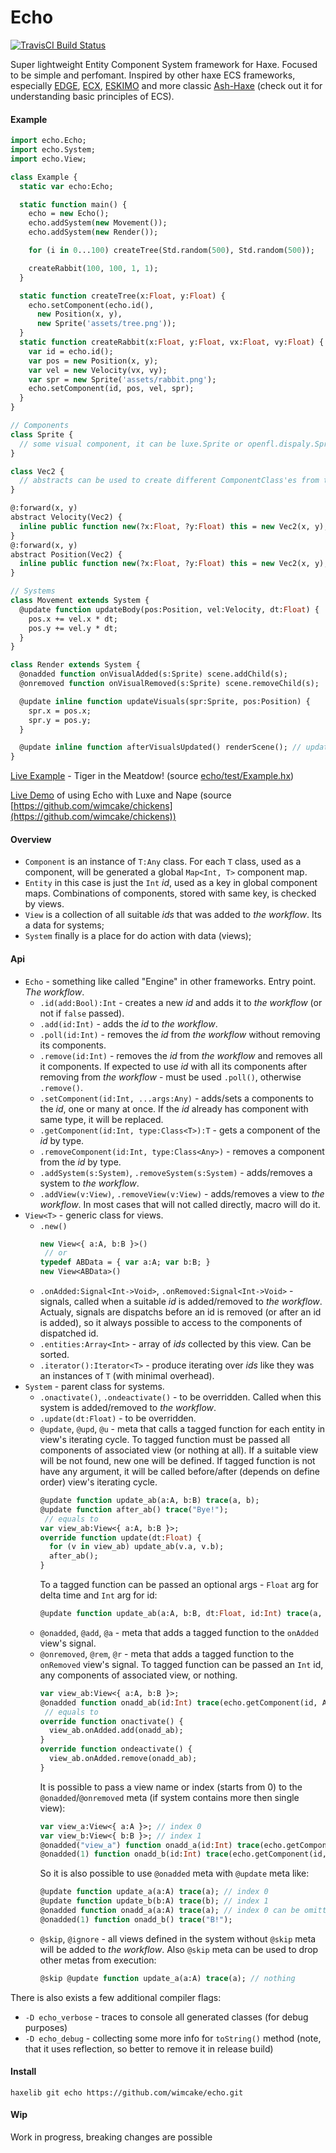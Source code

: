 # Echo
[![TravisCI Build Status](https://travis-ci.org/wimcake/echo.svg?branch=master)](https://travis-ci.org/wimcake/echo)

Super lightweight Entity Component System framework for Haxe. 
Focused to be simple and perfomant.
Inspired by other haxe ECS frameworks, especially [EDGE](https://github.com/fponticelli/edge), [ECX](https://github.com/eliasku/ecx), [ESKIMO](https://github.com/PDeveloper/eskimo) and more classic [Ash-Haxe](https://github.com/nadako/Ash-Haxe) (check out it for understanding basic principles of ECS).

#### Example
```haxe
import echo.Echo;
import echo.System;
import echo.View;

class Example {
  static var echo:Echo;

  static function main() {
    echo = new Echo();
    echo.addSystem(new Movement());
    echo.addSystem(new Render());

    for (i in 0...100) createTree(Std.random(500), Std.random(500));

    createRabbit(100, 100, 1, 1);
  }

  static function createTree(x:Float, y:Float) {
    echo.setComponent(echo.id(), 
      new Position(x, y), 
      new Sprite('assets/tree.png'));
  }
  static function createRabbit(x:Float, y:Float, vx:Float, vy:Float) {
    var id = echo.id();
    var pos = new Position(x, y);
    var vel = new Velocity(vx, vy);
    var spr = new Sprite('assets/rabbit.png');
    echo.setComponent(id, pos, vel, spr);
  }
}

// Components
class Sprite {
  // some visual component, it can be luxe.Sprite or openfl.dispaly.Sprite, for example
}

class Vec2 {
  // abstracts can be used to create different ComponentClass'es from the same BaseClass without overhead
}

@:forward(x, y)
abstract Velocity(Vec2) { 
  inline public function new(?x:Float, ?y:Float) this = new Vec2(x, y);
}
@:forward(x, y)
abstract Position(Vec2) {
  inline public function new(?x:Float, ?y:Float) this = new Vec2(x, y);
}

// Systems
class Movement extends System {
  @update function updateBody(pos:Position, vel:Velocity, dt:Float) {
    pos.x += vel.x * dt;
    pos.y += vel.y * dt;
  }
}

class Render extends System {
  @onadded function onVisualAdded(s:Sprite) scene.addChild(s);
  @onremoved function onVisualRemoved(s:Sprite) scene.removeChild(s);

  @update inline function updateVisuals(spr:Sprite, pos:Position) {
    spr.x = pos.x;
    spr.y = pos.y;
  }

  @update inline function afterVisualsUpdated() renderScene(); // updating sprites depth or something
}
```

[Live Example](https://wimcake.github.io/echo/web/) - Tiger in the Meatdow! (source [echo/test/Example.hx](https://github.com/wimcake/echo/blob/master/test/Example.hx))

[Live Demo](https://wimcake.github.io/chickens/bin/web/) of using Echo with Luxe and Nape (source [https://github.com/wimcake/chickens](https://github.com/wimcake/chickens))

#### Overview
* `Component` is an instance of `T:Any` class. For each `T` class, used as a component, will be generated a global `Map<Int, T>` component map.
* `Entity` in this case is just the `Int` _id_, used as a key in global component maps. Combinations of components, stored with same key, is checked by views.
* `View` is a collection of all suitable _ids_ that was added to _the workflow_. Its a data for systems;
* `System` finally is a place for do action with data (views);

#### Api
* `Echo` - something like called "Engine" in other frameworks. Entry point. _The workflow_.
  * `.id(add:Bool):Int` - creates a new _id_ and adds it to _the workflow_ (or not if `false` passed).
  * `.add(id:Int)` - adds the _id_ to _the workflow_.
  * `.poll(id:Int)` - removes the _id_ from _the workflow_ without removing its components.
  * `.remove(id:Int)` - removes the _id_ from _the workflow_ and removes all it components. If expected to use _id_ with all its components after removing from _the workflow_ - must be used `.poll()`, otherwise `.remove()`.
  * `.setComponent(id:Int, ...args:Any)` - adds/sets a components to the _id_, one or many at once. If the _id_ already has component with same type, it will be replaced.
  * `.getComponent(id:Int, type:Class<T>):T` - gets a component of the _id_ by type.
  * `.removeComponent(id:Int, type:Class<Any>)` - removes a component from the _id_ by type.
  * `.addSystem(s:System)`, `.removeSystem(s:System)` - adds/removes a system to _the workflow_.
  * `.addView(v:View)`, `.removeView(v:View)` - adds/removes a view to _the workflow_. In most cases that will not called directly, macro will do it.
* `View<T>` - generic class for views.
  * `.new()`
    ```haxe
    new View<{ a:A, b:B }>()
     // or
    typedef ABData = { var a:A; var b:B; }
    new View<ABData>()
    ```
  * `.onAdded:Signal<Int->Void>`, `.onRemoved:Signal<Int->Void>` - signals, called when a suitable _id_ is added/removed to _the workflow_. Actualy, signals are dispatchs before an id is removed (or after an id is added), so it always possible to access to the components of dispatched id.
  * `.entities:Array<Int>` - array of _ids_ collected by this view. Can be sorted.
  * `.iterator():Iterator<T>` - produce iterating over _ids_ like they was an instances of `T` (with minimal overhead).
* `System` - parent class for systems.
  * `.onactivate()`, `.ondeactivate()` - to be overridden. Called when this system is added/removed to _the workflow_.
  * `.update(dt:Float)` - to be overridden.
  * `@update`, `@upd`, `@u` - meta that calls a tagged function for each entity in view's iterating cycle. To tagged function must be passed all components of associated view (or nothing at all). If a suitable view will be not found, new one will be defined. If tagged function is not have any argument, it will be called before/after (depends on define order) view's iterating cycle.
    ```haxe
    @update function update_ab(a:A, b:B) trace(a, b);
    @update function after_ab() trace("Bye!");
     // equals to
    var view_ab:View<{ a:A, b:B }>;
    override function update(dt:Float) {
      for (v in view_ab) update_ab(v.a, v.b);
      after_ab();
    }
    ```
      To a tagged function can be passed an optional args - `Float` arg for delta time and `Int` arg for id:
    ```haxe
    @update function update_ab(a:A, b:B, dt:Float, id:Int) trace(a, b);
    ```
  * `@onadded`, `@add`, `@a` - meta that adds a tagged function to the `onAdded` view's signal.
  * `@onremoved`, `@rem`, `@r` - meta that adds a tagged function to the `onRemoved` view's signal. To tagged function can be passed an `Int` id, any components of associated view, or nothing.
    ```haxe
    var view_ab:View<{ a:A, b:B }>;
    @onadded function onadd_ab(id:Int) trace(echo.getComponent(id, A));
     // equals to
    override function onactivate() {
      view_ab.onAdded.add(onadd_ab);
    }
    override function ondeactivate() {
      view_ab.onAdded.remove(onadd_ab);
    }
    ```
      It is possible to pass a view name or index (starts from 0) to the `@onadded`/`@onremoved` meta (if system contains more then single view):
    ```haxe
    var view_a:View<{ a:A }>; // index 0
    var view_b:View<{ b:B }>; // index 1
    @onadded("view_a") function onadd_a(id:Int) trace(echo.getComponent(id, A));
    @onadded(1) function onadd_b(id:Int) trace(echo.getComponent(id, B));
    ```
      So it is also possible to use `@onadded` meta with `@update` meta like:
    ```haxe
    @update function update_a(a:A) trace(a); // index 0
    @update function update_b(b:A) trace(b); // index 1
    @onadded function onadd_a(a:A) trace(a); // index 0 can be omitted
    @onadded(1) function onadd_b() trace("B!");
    ```
  * `@skip`, `@ignore` - all views defined in the system without `@skip` meta will be added to _the workflow_. Also `@skip` meta can be used to drop other metas from execution:
    ```haxe
    @skip @update function update_a(a:A) trace(a); // nothing
    ```

There is also exists a few additional compiler flags:
 * `-D echo_verbose` - traces to console all generated classes (for debug purposes)
 * `-D echo_debug` - collecting some more info for `toString()` method (note, that it uses reflection, so better to remove it in release build)

#### Install
```haxelib git echo https://github.com/wimcake/echo.git```

#### Wip
Work in progress, breaking changes are possible
